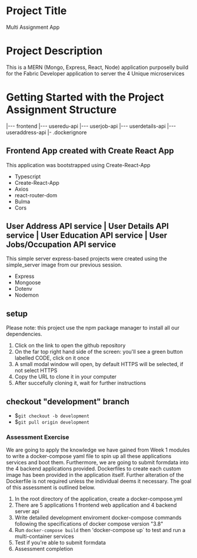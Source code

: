# Project Title

Multi Assignment App

# Project Description

This is a MERN (Mongo, Express, React, Node) application purposelly build for the Fabric Developer application to server the 4 Unique microservices 

# Getting Started with the Project Assignment Structure

|--- frontend
|--- useredu-api
|--- userjob-api
|--- userdetails-api
|--- useraddress-api
|- .dockerignore


## Frontend App created with Create React App

This application was bootstrapped using Create-React-App

- Typescript
- Create-React-App
- Axios
- react-router-dom
- Bulma 
- Cors

## User Address API service | User Details API service | User Education API service | User Jobs/Occupation API service

This simple server express-based projects were created using the simple_server image from our previous session. 

- Express
- Mongoose
- Dotenv
- Nodemon


## setup

Please note: this project use the npm package manager to install all our dependencies. 

1. Click on the link to open the github repository
2. On the far top right hand side of the screen: you'll see a green button labelled CODE, click on it once
3. A small modal window will open, by default HTTPS will be selected, if not select HTTPS
4. Copy the URL to clone it in your computer
5. After succefully cloning it, wait for further instructions 

## checkout "development" branch

- $`git checkout -b development`
- $`git pull origin development`



### Assessment Exercise


We are going to apply the knowledge we have gained from Week 1 modules to write a docker-compose yaml file to spin up all these applications services and boot them. Furthermore, we are going to submit formdata into the 4 backend applications provided. Dockerfiles to create each custom image has been provided in the application itself. Further alteration of the Dockerfile is not required unless the individual deems it necessary. The goal of this assessment is outlined below. 



1. In the root directory of the application, create a docker-compose.yml 
2. There are 5 applications 1 frontend web application and 4 backend server api
3. Write detailed development enviroment docker-compose commands following the specifications of docker compose version "3.8" 
4. Run `docker-compose build` then 'docker-compose up` to test and run a multi-container services
5. Test if you're able to submit formdata
6. Assessment completion 